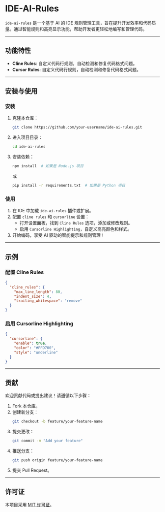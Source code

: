 
# IDE-AI-Rules

`ide-ai-rules` 是一个基于 AI 的 IDE 规则管理工具，旨在提升开发效率和代码质量。通过智能规则和高亮显示功能，帮助开发者更轻松地编写和管理代码。

---

## 功能特性

- **Cline Rules**: 自定义代码行规则，自动检测和修复代码格式问题。
- **Cursor Rules**: 自定义代码行规则，自动检测和修复代码格式问题。

---

## 安装与使用

### 安装

1. 克隆本仓库：
   ```bash
   git clone https://github.com/your-username/ide-ai-rules.git
   ```
2. 进入项目目录：
   ```bash
   cd ide-ai-rules
   ```
3. 安装依赖：
   ```bash
   npm install  # 如果是 Node.js 项目
   ```
   或
   ```bash
   pip install -r requirements.txt  # 如果是 Python 项目
   ```

### 使用

1. 在 IDE 中加载 `ide-ai-rules` 插件或扩展。
2. 配置 `cline rules` 和 `cursorline` 设置：
   - 打开设置面板，找到 `Cline Rules` 选项，添加或修改规则。
   - 启用 `Cursorline Highlighting`，自定义高亮颜色和样式。
3. 开始编码，享受 AI 驱动的智能提示和规则管理！

---

## 示例

### 配置 Cline Rules
```json
{
  "cline_rules": {
    "max_line_length": 80,
    "indent_size": 4,
    "trailing_whitespace": "remove"
  }
}
```

### 启用 Cursorline Highlighting
```json
{
  "cursorline": {
    "enable": true,
    "color": "#FFD700",
    "style": "underline"
  }
}
```

---

## 贡献

欢迎贡献代码或提出建议！请遵循以下步骤：

1. Fork 本仓库。
2. 创建新分支：
   ```bash
   git checkout -b feature/your-feature-name
   ```
3. 提交更改：
   ```bash
   git commit -m "Add your feature"
   ```
4. 推送分支：
   ```bash
   git push origin feature/your-feature-name
   ```
5. 提交 Pull Request。

---

## 许可证

本项目采用 [MIT 许可证](LICENSE)。